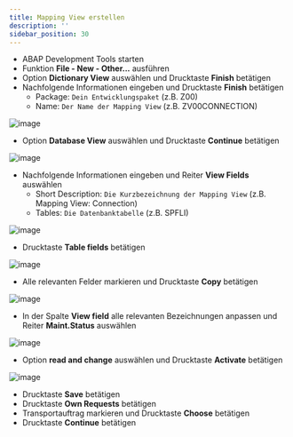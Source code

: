 ```yaml
---
title: Mapping View erstellen
description: ''
sidebar_position: 30
---
```


- ABAP Development Tools starten
- Funktion **File - New - Other...** ausführen
- Option **Dictionary View** auswählen und Drucktaste **Finish** betätigen
- Nachfolgende Informationen eingeben und Drucktaste **Finish** betätigen
    - Package: `Dein Entwicklungspaket` (z.B. Z00)
    - Name: `Der Name der Mapping View` (z.B. ZV00CONNECTION)

![image](https://user-images.githubusercontent.com/47243617/195564358-5ccc3300-3aec-44f0-a2ca-e6fab8157f42.png)
- Option **Database View** auswählen und Drucktaste **Continue** betätigen

![image](https://user-images.githubusercontent.com/47243617/195564390-4cf1bbde-db40-4684-b3f8-9f3a8da14f22.png)
- Nachfolgende Informationen eingeben und Reiter **View Fields** auswählen
    - Short Description: `Die Kurzbezeichnung der Mapping View` (z.B. Mapping View: Connection)
    - Tables: `Die Datenbanktabelle` (z.B. SPFLI)

![image](https://user-images.githubusercontent.com/47243617/195564446-86dfc584-9389-4561-8c22-f29d3ba975ca.png)
- Drucktaste **Table fields** betätigen

![image](https://user-images.githubusercontent.com/47243617/195564473-ad4686f8-2124-4367-9ead-966b25502265.png)
- Alle relevanten Felder markieren und Drucktaste **Copy** betätigen

![image](https://user-images.githubusercontent.com/47243617/195564508-a351e825-0bee-4359-b3fc-0fca1335bd62.png)
- In der Spalte **View field** alle relevanten Bezeichnungen anpassen und Reiter **Maint.Status** auswählen

![image](https://user-images.githubusercontent.com/47243617/195564533-f6d11d3b-786b-4fab-a222-0d079137e5d9.png)
- Option **read and change** auswählen und Drucktaste **Activate** betätigen

![image](https://user-images.githubusercontent.com/47243617/195564562-1de19b90-b1f9-434f-b9cb-c3aa82a3f677.png)
- Drucktaste **Save** betätigen
- Drucktaste **Own Requests** betätigen
- Transportauftrag markieren und Drucktaste **Choose** betätigen
- Drucktaste **Continue** betätigen
